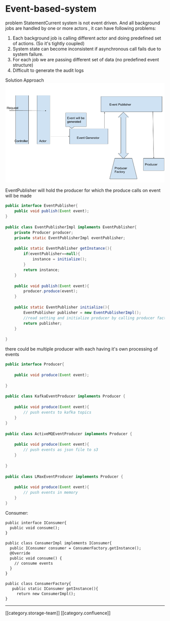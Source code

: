 # Event-based-system

problem StatementCurrent system is not event driven. And all background jobs are handled by one or more actors , it can have following problems: &#x20;

1. &#x20;Each background job is calling different actor and doing predefined set of actions. (So it's tightly coupled)
2. &#x20;System state can become inconsistent if asynchronous call fails due to system failure.
3. &#x20;For each job we are passing different set of data (no predefined event structure)
4. &#x20;Difficult to generate the audit logs

Solution Approach![](<../../../../.gitbook/assets/event-producer (2).png>)

EventPublisher will hold the producer for which the produce calls on event will be made

&#x20;&#x20;

```java
public interface EventPublisher{
	public void publish(Event event);
}

public class EventPublisherImpl implements EventPublisher{
	private Producer producer;
	private static EventPublisherImpl eventPublisher;
	
	public static EventPublisher getInstance(){
		if(eventPublisher==null){
			instance = initialize();
		}
		return instance;
	}
	
	public void publish(Event event){
		producer.produce(event);
	}

	public static EventPublisher initialize(){
		EventPublisher publisher = new EventPublisherImpl();
		//read setting and initialize producer by calling producer factory
		return publisher;
	}

}
```

there could be multiple producer with each having it's own processing of events

```java
public interface Producer{
	
	public void produce(Event event);

}

public class KafkaEventProducer implements Producer {
	
	public void produce(Event event){
		// push events to kafka topics
	}
}

public class ActiveMQEventProducer implements Producer {

	public void produce(Event event){
		// push events as json file to s3
	}

}

public class LMaxEventProducer implements Producer {

	public void produce(Event event){
		// push events in memory
	}
}
```

Consumer:

```
public interface IConsumer{
  public void consume();
}

public class ConsumerImpl implements IConsumer{
  public IConsumer consumer = ConsumerFactory.getInstance();
  @Override
  public void consume() {
    // consume events
  }
}

public class ConsumerFactory{
   public static IConsumer getInstance(){
     return new ConsumerImpl();
}
```

***

\[\[category.storage-team]] \[\[category.confluence]]

